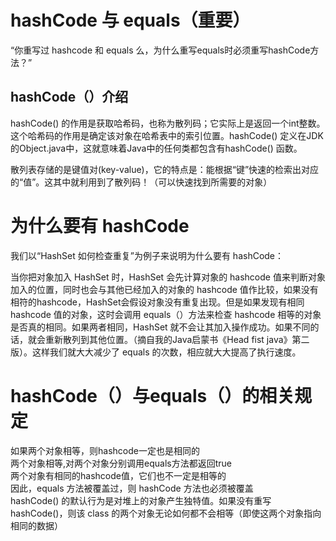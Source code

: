 hashCode 与 equals（重要）
============================================
“你重写过 hashcode 和 equals 么，为什么重写equals时必须重写hashCode方法？”

hashCode（）介绍
---------------------
hashCode() 的作用是获取哈希码，也称为散列码；它实际上是返回一个int整数。这个哈希码的作用是确定该对象在哈希表中的索引位置。hashCode() 定义在JDK的Object.java中，这就意味着Java中的任何类都包含有hashCode() 函数。

散列表存储的是键值对(key-value)，它的特点是：能根据“键”快速的检索出对应的“值”。这其中就利用到了散列码！（可以快速找到所需要的对象）   

# 为什么要有 hashCode
我们以“HashSet 如何检查重复”为例子来说明为什么要有 hashCode：   

当你把对象加入 HashSet 时，HashSet 会先计算对象的 hashcode 值来判断对象加入的位置，同时也会与其他已经加入的对象的 hashcode 值作比较，如果没有相符的hashcode，HashSet会假设对象没有重复出现。但是如果发现有相同 hashcode 值的对象，这时会调用 equals（）方法来检查 hashcode 相等的对象是否真的相同。如果两者相同，HashSet 就不会让其加入操作成功。如果不同的话，就会重新散列到其他位置。（摘自我的Java启蒙书《Head fist java》第二版）。这样我们就大大减少了 equals 的次数，相应就大大提高了执行速度。

# hashCode（）与equals（）的相关规定
如果两个对象相等，则hashcode一定也是相同的  
两个对象相等,对两个对象分别调用equals方法都返回true  
两个对象有相同的hashcode值，它们也不一定是相等的   
因此，equals 方法被覆盖过，则 hashCode 方法也必须被覆盖   
hashCode() 的默认行为是对堆上的对象产生独特值。如果没有重写 hashCode()，则该 class 的两个对象无论如何都不会相等（即使这两个对象指向相同的数据）
